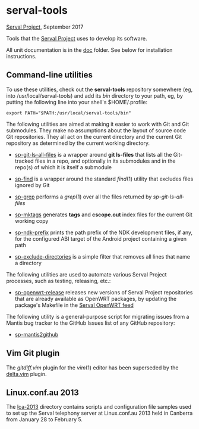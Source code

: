 serval-tools
============
[Serval Project][], September 2017

Tools that the [Serval Project][] uses to develop its software.

All unit documentation is in the [doc](doc/) folder.  See below for
installation instructions.

Command-line utilities
----------------------

To use these utilities, check out the **serval-tools** repository somewhere
(eg, into /usr/local/serval-tools) and add its *bin* directory to your path,
eg, by putting the following line into your shell's $HOME/.profile:

    export PATH="$PATH:/usr/local/serval-tools/bin"

The following utilities are aimed at making it easier to work with Git and Git
submodules.  They make no assumptions about the layout of source code Git
repositories.  They all act on the current directory and the current Git
repository as determined by the current working directory.

* [sp-git-ls-all-files](doc/sp-git-ls-all-files.md) is a wrapper around **git
  ls-files** that lists all the Git-tracked files in a repo, and optionally in
  its submodules and in the repo(s) of which it is itself a submodule

* [sp-find](doc/sp-find.md) is a wrapper around the standard *find*(1) utility
  that excludes files ignored by Git

* [sp-grep](doc/sp-grep.md) performs a *grep*(1) over all the files returned
  by *sp-git-ls-all-files*

* [sp-mktags](doc/sp-mktags.md) generates **tags** and **cscope.out** index
  files for the current Git working copy

* [sp-ndk-prefix](doc/sp-ndk-prefix.md) prints the path prefix of the NDK
  development files, if any, for the configured ABI target of the Android
  project containing a given path

* [sp-exclude-directories](doc/sp-exclude-directories.md) is a simple filter
  that removes all lines that name a directory

The following utilities are used to automate various Serval Project processes,
such as testing, releasing, etc.:

* [sp-openwrt-release](doc/sp-openwrt-release.md) releases new versions of
  Serval Project repositories that are already available as OpenWRT packages,
  by updating the package's Makefile in the [Serval OpenWRT feed][]

The following utility is a general-purpose script for migrating issues from a
Mantis bug tracker to the GitHub Issues list of any GitHub repository:

* [sp-mantis2github](doc/sp-mantis2github.md)

Vim Git plugin
--------------

The *gitdiff.vim* plugin for the *vim*(1) editor has been superseded by the
[delta.vim](https://github.com/quixotique/vim-delta) plugin.

Linux.conf.au 2013
------------------

The [lca-2013](./lca-2013) directory contains scripts and configuration file
samples used to set up the Serval telephony server at Linux.conf.au 2013 held
in Canberra from January 28 to February 5.


[Serval Project]: http://www.servalproject.org
[Serval OpenWRT feed]: https://github.com/servalproject/openwrt-packages
